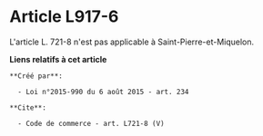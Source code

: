# Article L917-6

L'article L. 721-8 n'est pas applicable à Saint-Pierre-et-Miquelon.

**Liens relatifs à cet article**

	**Créé par**:

	  - Loi n°2015-990 du 6 août 2015 - art. 234

	**Cite**:

	  - Code de commerce - art. L721-8 (V)

